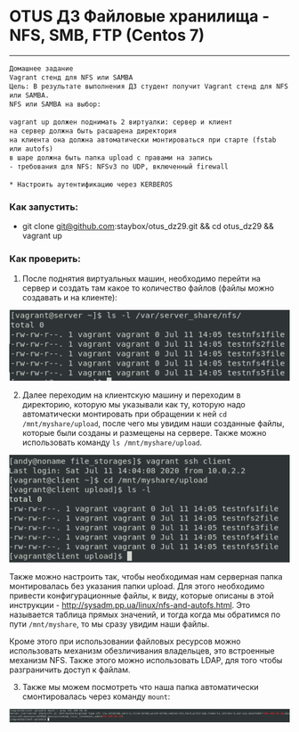 # OTUS ДЗ Файловые хранилища - NFS, SMB, FTP (Centos 7)
----------------------------------------------------------------------- 

```
Домашнее задание
Vagrant стенд для NFS или SAMBA
Цель: В результате выполнения ДЗ студент получит Vagrant стенд для NFS или SAMBA.
NFS или SAMBA на выбор:

vagrant up должен поднимать 2 виртуалки: сервер и клиент
на сервер должна быть расшарена директория
на клиента она должна автоматически монтироваться при старте (fstab или autofs)
в шаре должна быть папка upload с правами на запись
- требования для NFS: NFSv3 по UDP, включенный firewall

* Настроить аутентификацию через KERBEROS 
```

### Как запустить:
- git clone git@github.com:staybox/otus_dz29.git && cd otus_dz29 && vagrant up

### Как проверить:

1. После поднятия виртуальных машин, необходимо перейти на сервер и создать там какое то количество файлов (файлы можно создавать и на клиенте):

![Image 1](https://raw.githubusercontent.com/staybox/otus_dz29/master/screenshots/filesnfsshare.png)

2. Далее переходим на клиентскую машину и переходим в директорию, которую мы указывали как ту, которую надо автоматически монтировать при обращении к ней ```cd /mnt/myshare/upload```, после чего мы увидим наши созданные файлы, которые были созданы и размещены на сервере. Также можно использовать команду ```ls /mnt/myshare/upload```.

![Image 2](https://raw.githubusercontent.com/staybox/otus_dz29/master/screenshots/clientnfs.png)

Также можно настроить так, чтобы необходимая нам серверная папка монтировалась без указания папки upload. Для этого необходимо привести конфигурационные файлы, к виду, которые описаны в этой инструкции - http://sysadm.pp.ua/linux/nfs-and-autofs.html. Это называется таблица прямых значений, и тогда когда мы обратимся по пути ```/mnt/myshare```, то мы сразу увидим наши файлы.

Кроме этого при использовании файловых ресурсов можно использовать механизм обезличивания владельцев, это встроенные механизм NFS. Также этого можно использовать LDAP, для того чтобы разграничить доступ к файлам.

3. Также мы можем посмотреть что наша папка автоматически смонтировалась через команду ```mount```:

![Image 3](https://raw.githubusercontent.com/staybox/otus_dz29/master/screenshots/mountfs.png)

